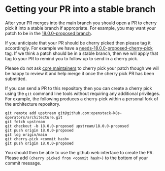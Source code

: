 # Getting your PR into a stable branch

After your PR merges into the main branch you should open a PR to
cherry pick it into a stable branch if appropriate. For example,
you may want your patch to be in the
[18.0.0-proposed branch](https://github.com/openstack-k8s-operators/architecture/tree/18.0.0-proposed).

If you anticipate that your PR should be cherry picked then please tag
it accordingly. For example we have a
[needs-18.0.0-proposed-cherry-pick](https://github.com/openstack-k8s-operators/architecture/issues?q=label%3Aneeds-18.0.0-proposed-cherry-pick+)
tag. If we think a patch should be in a stable branch, then we will
apply that tag to your PR to remind you to follow up to send in a
cherry pick.

Please do not ask [core maintainers](../../OWNERS) to cherry pick your
patch though we will be happy to review it and help merge it once the
cherry pick PR has been submitted.

If you can send a PR to this repository then you can create a cherry
pick using the `git` command line tools without requiring any
additional privileges. For example, the following produces a
cherry-pick within a personal fork of the architecture repository.
```
git remote add upstream git@github.com:openstack-k8s-operators/architecture.git 
git fetch upstream
git checkout -b 18.0.0-proposed upstream/18.0.0-proposed
git push origin 18.0.0-proposed
git log origin/main
git cherry-pick <commit hash>
git push origin 18.0.0-proposed
```
You should then be able to use the github web interface to create the
PR. Please add `(cherry picked from <commit hash>)` to the bottom of
your commit message.
